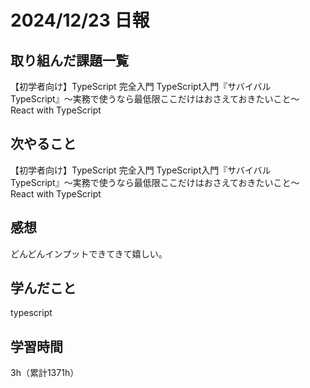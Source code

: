 # 2024/12/23 日報
## 取り組んだ課題一覧
【初学者向け】TypeScript 完全入門
TypeScript入門『サバイバルTypeScript』〜実務で使うなら最低限ここだけはおさえておきたいこと〜
React with TypeScript

## 次やること
【初学者向け】TypeScript 完全入門
TypeScript入門『サバイバルTypeScript』〜実務で使うなら最低限ここだけはおさえておきたいこと〜
React with TypeScript

## 感想
どんどんインプットできてきて嬉しい。


## 学んだこと
typescript


## 学習時間
3h（累計1371h）

